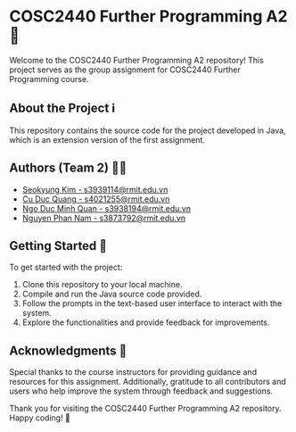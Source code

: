# COSC2440 Further Programming A2🏥

Welcome to the COSC2440 Further Programming A2 repository! This project serves as the group assignment for COSC2440 Further Programming course.

## About the Project ℹ️

This repository contains the source code for the project developed in Java, which is an extension version of the first assignment. 

## Authors (Team 2) 👨‍💻
- [Seokyung Kim - s3939114@rmit.edu.vn](https://github.com/lluciiiia)
- [Cu Duc Quang - s4021255@rmit.edu.vn](https://github.com/cuducquang)
- [Ngo Duc Minh Quan - s3938194@rmit.edu.vn](https://github.com/MinhQuan2511)
- [Nguyen Phan Nam - s3873792@rmit.edu.vn](https://github.com/nguyenphannam2223)

## Getting Started 🚀

To get started with the project:
1. Clone this repository to your local machine.
2. Compile and run the Java source code provided.
3. Follow the prompts in the text-based user interface to interact with the system.
4. Explore the functionalities and provide feedback for improvements.

## Acknowledgments 🙏

Special thanks to the course instructors for providing guidance and resources for this assignment. 
Additionally, gratitude to all contributors and users who help improve the system through feedback and suggestions.

Thank you for visiting the COSC2440 Further Programming A2 repository. Happy coding! 🎉
